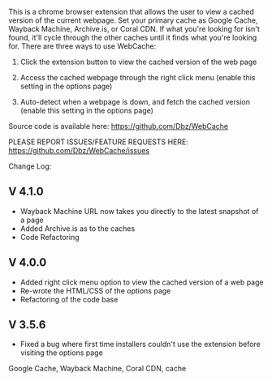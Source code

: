 This is a chrome browser extension that allows the user to view a cached version of the current webpage. Set your primary cache as Google Cache, Wayback Machine, Archive.is, or Coral CDN. If what you're looking for isn't found, it'll cycle through the other caches until it finds what you're looking for. There are three ways to use WebCache:

1. Click the extension button to view the cached version of the web page

2. Access the cached webpage through the right click menu (enable this setting in the options page)

3. Auto-detect when a webpage is down, and fetch the cached version (enable this setting in the options page)

Source code is available here: https://github.com/Dbz/WebCache

PLEASE REPORT ISSUES/FEATURE REQUESTS HERE: https://github.com/Dbz/WebCache/issues


Change Log:

V 4.1.0
--------

 - Wayback Machine URL now takes you directly to the latest snapshot of a page
 - Added Archive.is as to the caches
 - Code Refactoring

V 4.0.0
--------

 - Added right click menu option to view the cached version of a web page
 - Re-wrote the HTML/CSS of the options page
 - Refactoring of the code base


V 3.5.6
---------

 - Fixed a bug where first time installers couldn't use the extension before visiting the options page


Google Cache, Wayback Machine, Coral CDN, cache
